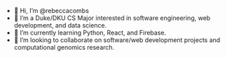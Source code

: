 - 👋 Hi, I’m @rebeccacombs
- 👀 I’m a Duke/DKU CS Major interested in software engineering, web development, and data science. 
- 🌱 I’m currently learning Python, React, and Firebase.
- 💞️ I’m looking to collaborate on software/web development projects and computational genomics research. 

<!---
rebeccacombs/rebeccacombs is a ✨ special ✨ repository because its `README.md` (this file) appears on your GitHub profile.
You can click the Preview link to take a look at your changes.
--->
